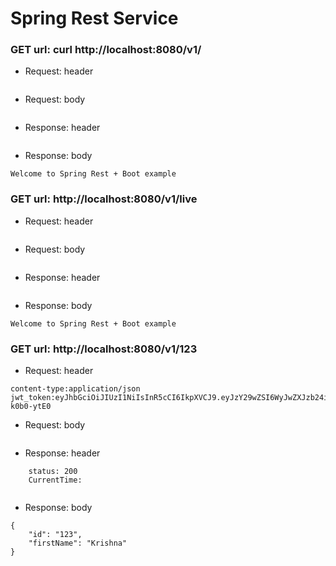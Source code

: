 # Spring Rest Service


### GET url: curl http://localhost:8080/v1/
- Request: header
```
```
- Request: body
```
```
- Response: header
```
```
- Response: body
```
Welcome to Spring Rest + Boot example
```



### GET url: http://localhost:8080/v1/live
- Request: header
```
```
- Request: body
```
```
- Response: header
```
```
- Response: body
```
Welcome to Spring Rest + Boot example
```



### GET url: http://localhost:8080/v1/123
- Request: header
```
content-type:application/json
jwt_token:eyJhbGciOiJIUzI1NiIsInR5cCI6IkpXVCJ9.eyJzY29wZSI6WyJwZXJzb24iXSwiY2xpZW50X2lkIjoiMTIzNDU2Nzg5MCIsIm5hbWUiOiJLcmlzaG5hIE1hbmNoaWthbGFwdWRpIiwibGlua2VkaW4iOiJodHRwczovL3d3dy5saW5rZWRpbi5jb20vaW4va3Jpc2huYW1hbmNoaWthbGFwdWRpLyJ9.V3ULTMni3_iO078IDLiVdLWFmK28wRUwV-k0b0-ytE0
```
- Request: body
```
```
- Response: header
```
	status: 200
	CurrentTime: 
	
```
- Response: body
```
{
    "id": "123",
    "firstName": "Krishna"
}
```
